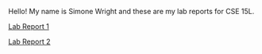 Hello! My name is Simone Wright and these are my lab reports for CSE 15L. 

[Lab Report 1](lab-report-1-week-0.html)

[Lab Report 2](lab-report-2-week-1.html)